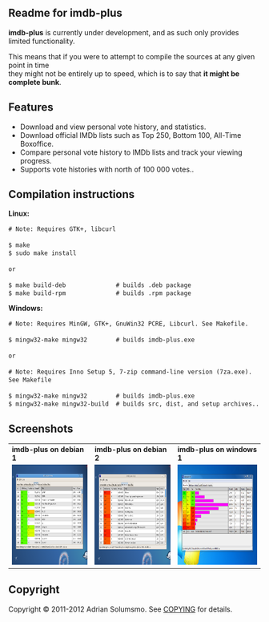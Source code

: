 ## Readme for imdb-plus

**imdb-plus** is currently under development, and as such only provides limited functionality.

This means that if you were to attempt to compile the sources at any given point in time <br />
they might not be entirely up to speed, which is to say that **it might be complete bunk**. <br />

## Features

* Download and view personal vote history, and statistics.
* Download official IMDb lists such as Top 250, Bottom 100, All-Time Boxoffice.
* Compare personal vote history to IMDb lists and track your viewing progress.
* Supports vote histories with north of 100 000 votes..

## Compilation instructions

**Linux:**

    # Note: Requires GTK+, libcurl
    
    $ make
    $ sudo make install
    
    or
    
    $ make build-deb              # builds .deb package
    $ make build-rpm              # builds .rpm package
    
**Windows:**

    # Note: Requires MinGW, GTK+, GnuWin32 PCRE, Libcurl. See Makefile.
    
    $ mingw32-make mingw32        # builds imdb-plus.exe
    
    or 
    
    # Note: Requires Inno Setup 5, 7-zip command-line version (7za.exe). See Makefile
    
    $ mingw32-make mingw32        # builds imdb-plus.exe
    $ mingw32-make mingw32-build  # builds src, dist, and setup archives..

## Screenshots

<table>
 <tr>
  <td><b>imdb-plus on debian 1</b></td>
  <td><b>imdb-plus on debian 2</b></td>
  <td><b>imdb-plus on windows 1</b></td>
 </tr>
 <tr>
  <td>
   <img width="260" height="200" 
    src="https://github.com/honeymustard/imdb-plus/raw/master/local/ss-linux-1.png" 
    alt="imdb-plus on debian"
   />
  </td>
  <td>
   <img width="260" height="200" 
    src="https://github.com/honeymustard/imdb-plus/raw/master/local/ss-linux-2.png" 
    alt="imdb-plus on debian"
   />
  </td>
  <td>
   <img width="260" height="200" 
    src="https://github.com/honeymustard/imdb-plus/raw/master/local/ss-win-1.png" 
    alt="imdb-plus on debian"
   />
  </td>
 </tr>
</table>

## Copyright

Copyright &copy; 2011-2012 Adrian Solumsmo. See [COPYING](https://github.com/honeymustard/imdb-plus/blob/master/COPYING) for details.

